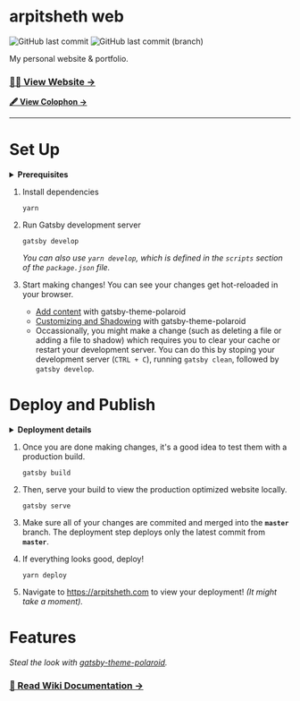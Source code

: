 # arpitsheth web

![GitHub last commit](https://img.shields.io/github/last-commit/shetharp/arpitsheth?logo=github&style=for-the-badge)
![GitHub last commit (branch)](https://img.shields.io/github/last-commit/shetharp/arpitsheth/gh-pages?label=Last%20Deployed&logo=github&style=for-the-badge)

My personal website & portfolio.

### [👨‍🚀 View Website →](https://arpitsheth.com/)

**[🖋 View Colophon →](https://arpitsheth.com/colophon)**

---

# Set Up

<details>
  <summary>
    <strong>Prerequisites</strong>
  </summary>

  - Ensure you have 
  [Node](https://nodejs.org/en/download/), 
  [Yarn](https://yarnpkg.com/), and 
  [Gatsby CLI](https://www.gatsbyjs.com/docs/quick-start/)
  installed on your machine before proceeding.

  - Clone this repo locally and `cd` into it
</details>

1. Install dependencies
    ```shell
    yarn
    ```

2. Run Gatsby development server
    ```shell
    gatsby develop
    ```
    _You can also use `yarn develop`, which is defined in the `scripts` section of the `package.json` file._

3. Start making changes! You can see your changes get hot-reloaded in your browser.
    - [Add content](https://github.com/shetharp/gatsby-theme-polaroid/wiki/Add-Content) with gatsby-theme-polaroid
    - [Customizing and Shadowing](https://github.com/shetharp/gatsby-theme-polaroid/wiki/Customizing-and-Shadowing) with gatsby-theme-polaroid
    - Occassionally, you might make a change (such as deleting a file or adding a file to shadow) 
      which requires you to clear your cache or restart your development server. 
      You can do this by stoping your development server (`CTRL + C`),
      running `gatsby clean`, followed by `gatsby develop`.


# Deploy and Publish

<details>
  <summary>
    <strong>Deployment details</strong>
  </summary>

  - This website is deployed using GitHub Pages.
  
  - The domain provider for `arpitsheth.com` is configured to point to GitHub's domain name servers.
    The domain `arpitsheth.com` is added to the `CNAME` file in the root directory of the repo,
    which lets GitHub's DNS know to serve this website for that domain.
  
  - There is currently no CI/CD process for automatic deployments.
    You must follow the steps below to deploy your changes.
</details>

1. Once you are done making changes, it's a good idea to test them with a production build.
    ```shell
    gatsby build
    ```
2. Then, serve your build to view the production optimized website locally.
    ```shell
    gatsby serve
    ```
3. Make sure all of your changes are commited and merged into the **`master`** branch. The deployment step deploys only the latest commit from **`master`**.

4. If everything looks good, deploy!
    ```shell
    yarn deploy
    ```

5. Navigate to https://arpitsheth.com to view your deployment! _(It might take a moment)._


# Features

_Steal the look with [gatsby-theme-polaroid](https://github.com/shetharp/gatsby-theme-polaroid)._

### [📖 Read Wiki Documentation →](https://github.com/shetharp/gatsby-theme-polaroid/wiki)
